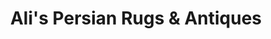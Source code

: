 ---
title: "Ali's Persian Rugs & Antiques"
url: /paso-robles/alis-persian-rugs-und-antiques/
shop: Teppiche
---